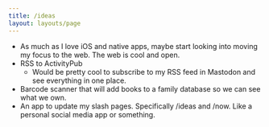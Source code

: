 ```yaml
---
title: /ideas
layout: layouts/page
---
```


- As much as I love iOS and native apps, maybe start looking into moving my focus to the web. The web is cool and open.
- RSS to ActivityPub
	- Would be pretty cool to subscribe to my RSS feed in Mastodon and see everything in one place.
- Barcode scanner that will add books to a family database so we can see what we own.
- An app to update my slash pages. Specifically /ideas and /now. Like a personal social media app or something.
